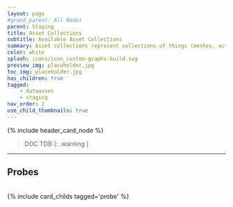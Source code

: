 ```yaml
---
layout: page
#grand_parent: All Nodes
parent: Staging
title: Asset Collections
subtitle: Available Asset Collections
summary: Asset collections represent collections of things (meshes, actors) that can be used with the **Asset Staging** node.
color: white
splash: icons/icon_custom-graphs-build.svg
preview_img: placeholder.jpg
toc_img: placeholder.jpg
has_children: true
tagged: 
    - dataasset
    - staging
nav_order: 2
use_child_thumbnails: true
---
```


{% include header_card_node %}

> DOC TDB
{: .warning }

---
## Probes
<br>
{% include card_childs tagged='probe' %}